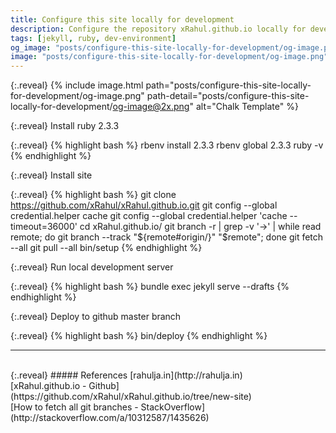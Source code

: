 ```yaml
---
title: Configure this site locally for development
description: Configure the repository xRahul.github.io locally for development
tags: [jekyll, ruby, dev-environment]
og_image: "posts/configure-this-site-locally-for-development/og-image.png"
image: "posts/configure-this-site-locally-for-development/og-image.png"
---
```


{:.reveal}
{% include image.html path="posts/configure-this-site-locally-for-development/og-image.png" path-detail="posts/configure-this-site-locally-for-development/og-image@2x.png" alt="Chalk Template" %}

{:.reveal}
Install ruby 2.3.3

{:.reveal}
{% highlight bash %}
rbenv install 2.3.3
rbenv global 2.3.3
ruby -v
{% endhighlight %}

{:.reveal}
Install site

{:.reveal}
{% highlight bash %}
git clone https://github.com/xRahul/xRahul.github.io.git
git config --global credential.helper cache
git config --global credential.helper 'cache --timeout=36000'
cd xRahul.github.io/
git branch -r | grep -v '\->' | while read remote; do git branch --track "${remote#origin/}" "$remote"; done
git fetch --all
git pull --all
bin/setup
{% endhighlight %}
    
{:.reveal}
Run local development server

{:.reveal}
{% highlight bash %}
bundle exec jekyll serve --drafts
{% endhighlight %}
    
{:.reveal}
Deploy to github master branch

{:.reveal}
{% highlight bash %}
bin/deploy
{% endhighlight %}
    

---
<br>
{:.reveal}
##### References
[rahulja.in](http://rahulja.in) 
<br>
[xRahul.github.io - Github](https://github.com/xRahul/xRahul.github.io/tree/new-site) 
<br>
[How to fetch all git branches - StackOverflow](http://stackoverflow.com/a/10312587/1435626) 